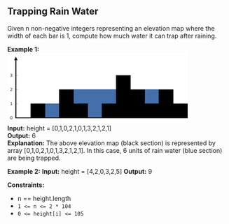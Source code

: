 ## Trapping Rain Water

Given n non-negative integers representing an elevation map where the width of each bar is 1, compute how much water it can trap after raining.

 

**Example 1:**  
![alt text](./rainwatertrap.png)  
**Input:** height = [0,1,0,2,1,0,1,3,2,1,2,1]  
**Output:** 6  
**Explanation:** The above elevation map (black section) is represented by array [0,1,0,2,1,0,1,3,2,1,2,1]. In this case, 6 units of rain water (blue section) are being trapped.

**Example 2:**
**Input:** height = [4,2,0,3,2,5]
**Output:** 9
 

**Constraints:**

- n == height.length
- `1 <= n <= 2 * 104`
- `0 <= height[i] <= 105`
